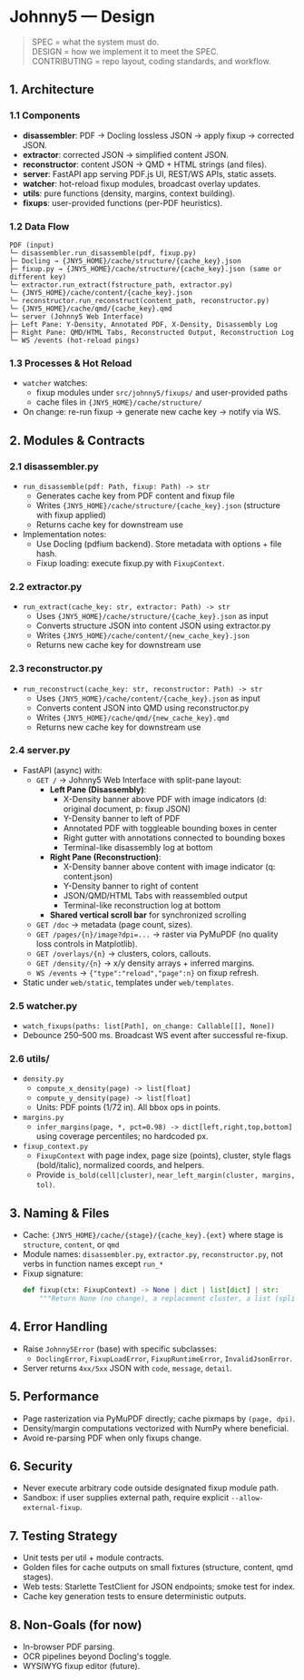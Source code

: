 # Johnny5 — Design

> SPEC = what the system must do.  
> DESIGN = how we implement it to meet the SPEC.  
> CONTRIBUTING = repo layout, coding standards, and workflow.

## 1. Architecture

### 1.1 Components
- **disassembler**: PDF → Docling lossless JSON → apply fixup → corrected JSON.
- **extractor**: corrected JSON → simplified content JSON.
- **reconstructor**: content JSON → QMD + HTML strings (and files).
- **server**: FastAPI app serving PDF.js UI, REST/WS APIs, static assets.
- **watcher**: hot-reload fixup modules, broadcast overlay updates.
- **utils**: pure functions (density, margins, context building).
- **fixups**: user-provided functions (per-PDF heuristics).

### 1.2 Data Flow
```
PDF (input)
└─ disassembler.run_disassemble(pdf, fixup.py)
├─ Docling → {JNY5_HOME}/cache/structure/{cache_key}.json
├─ fixup.py → {JNY5_HOME}/cache/structure/{cache_key}.json (same or different key)
└─ extractor.run_extract(fstructure_path, extractor.py)
└─ {JNY5_HOME}/cache/content/{cache_key}.json
└─ reconstructor.run_reconstruct(content_path, reconstructor.py)
└─ {JNY5_HOME}/cache/qmd/{cache_key}.qmd
└─ server (Johnny5 Web Interface)
├─ Left Pane: Y-Density, Annotated PDF, X-Density, Disassembly Log
├─ Right Pane: QMD/HTML Tabs, Reconstructed Output, Reconstruction Log
└─ WS /events (hot-reload pings)
```

### 1.3 Processes & Hot Reload
- `watcher` watches:
  - fixup modules under `src/johnny5/fixups/` and user-provided paths
  - cache files in `{JNY5_HOME}/cache/structure/`
- On change: re-run fixup → generate new cache key → notify via WS.

## 2. Modules & Contracts

### 2.1 disassembler.py
- `run_disassemble(pdf: Path, fixup: Path) -> str`
  - Generates cache key from PDF content and fixup file
  - Writes `{JNY5_HOME}/cache/structure/{cache_key}.json` (structure with fixup applied)
  - Returns cache key for downstream use
- Implementation notes:
  - Use Docling (pdfium backend). Store metadata with options + file hash.
  - Fixup loading: execute fixup.py with `FixupContext`.

### 2.2 extractor.py
- `run_extract(cache_key: str, extractor: Path) -> str`
  - Uses `{JNY5_HOME}/cache/structure/{cache_key}.json` as input
  - Converts structure JSON into content JSON using extractor.py
  - Writes `{JNY5_HOME}/cache/content/{new_cache_key}.json`
  - Returns new cache key for downstream use

### 2.3 reconstructor.py
- `run_reconstruct(cache_key: str, reconstructor: Path) -> str`
  - Uses `{JNY5_HOME}/cache/content/{cache_key}.json` as input
  - Converts content JSON into QMD using reconstructor.py
  - Writes `{JNY5_HOME}/cache/qmd/{new_cache_key}.qmd`
  - Returns new cache key for downstream use

### 2.4 server.py
- FastAPI (async) with:
  - `GET /` → Johnny5 Web Interface with split-pane layout:
    - **Left Pane (Disassembly)**: 
      - X-Density banner above PDF with image indicators (d: original document, p: fixup JSON)
      - Y-Density banner to left of PDF
      - Annotated PDF with toggleable bounding boxes in center
      - Right gutter with annotations connected to bounding boxes
      - Terminal-like disassembly log at bottom
    - **Right Pane (Reconstruction)**:
      - X-Density banner above content with image indicator (q: content.json)
      - Y-Density banner to right of content
      - JSON/QMD/HTML Tabs with reassembled output
      - Terminal-like reconstruction log at bottom
    - **Shared vertical scroll bar** for synchronized scrolling
  - `GET /doc` → metadata (page count, sizes).
  - `GET /pages/{n}/image?dpi=...` → raster via PyMuPDF (no quality loss controls in Matplotlib).
  - `GET /overlays/{n}` → clusters, colors, callouts.
  - `GET /density/{n}` → x/y density arrays + inferred margins.
  - `WS /events` → `{"type":"reload","page":n}` on fixup refresh.
- Static under `web/static`, templates under `web/templates`.

### 2.5 watcher.py
- `watch_fixups(paths: list[Path], on_change: Callable[[], None])`
- Debounce 250–500 ms. Broadcast WS event after successful re-fixup.

### 2.6 utils/
- `density.py`
  - `compute_x_density(page) -> list[float]`
  - `compute_y_density(page) -> list[float]`
  - Units: PDF points (1/72 in). All bbox ops in points.
- `margins.py`
  - `infer_margins(page, *, pct=0.98) -> dict[left,right,top,bottom]` using coverage percentiles; no hardcoded px.
- `fixup_context.py`
  - `FixupContext` with page index, page size (points), cluster, style flags (bold/italic), normalized coords, and helpers.
  - Provide `is_bold(cell|cluster)`, `near_left_margin(cluster, margins, tol)`.

## 3. Naming & Files

- Cache: `{JNY5_HOME}/cache/{stage}/{cache_key}.{ext}` where stage is `structure`, `content`, or `qmd`
- Module names: `disassembler.py`, `extractor.py`, `reconstructor.py`, not verbs in function names except `run_*`
- Fixup signature:
  ```python
  def fixup(ctx: FixupContext) -> None | dict | list[dict] | str:
      """Return None (no change), a replacement cluster, a list (split), or label override (str)."""
  ```

## 4. Error Handling

* Raise `Johnny5Error` (base) with specific subclasses:
  * `DoclingError`, `FixupLoadError`, `FixupRuntimeError`, `InvalidJsonError`.
* Server returns `4xx/5xx` JSON with `code`, `message`, `detail`.

## 5. Performance

* Page rasterization via PyMuPDF directly; cache pixmaps by `(page, dpi)`.
* Density/margin computations vectorized with NumPy where beneficial.
* Avoid re-parsing PDF when only fixups change.

## 6. Security

* Never execute arbitrary code outside designated fixup module path.
* Sandbox: if user supplies external path, require explicit `--allow-external-fixup`.

## 7. Testing Strategy

* Unit tests per util + module contracts.
* Golden files for cache outputs on small fixtures (structure, content, qmd stages).
* Web tests: Starlette TestClient for JSON endpoints; smoke test for index.
* Cache key generation tests to ensure deterministic outputs.

## 8. Non-Goals (for now)

* In-browser PDF parsing.
* OCR pipelines beyond Docling's toggle.
* WYSIWYG fixup editor (future).
